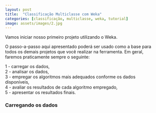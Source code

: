 ```yaml
---
layout: post
title:  "Classificação Multiclasse com Weka"
categories: [classificação, multiclasse, weka, tutorial]
image: assets/images/2.jpg
---
```

Vamos iniciar nosso primeiro projeto utilizando o Weka.

O passo-a-passo aqui apresentado poderá ser usado como a base para todos os demais projetos que você realizar na ferramenta. Em geral, faremos praticamente sempre o seguinte:

  1 - carregar os dados,  
  2 - analisar os dados,  
  3 - empregar os algoritmos mais adequados conforme os dados disponíveis,  
  4 - avaliar os resultados de cada algoritmo empregado,  
  5 - apresentar os resultados finais.

### Carregando os dados